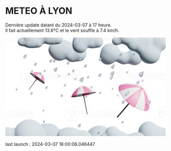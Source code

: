 # METEO À LYON

Dernière update datant du 2024-03-07 à 17 heure.  
Il fait actuellement 13.6°C et le vent souffle à 7.4 km/h.      

![](./.github/rain.png)

last launch : 2024-03-07 18:00:06.046447
